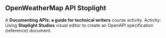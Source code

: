## OpenWeatherMap API Stoplight 
  A **Documenting APIs: a guide for technical writers** course activity.
  Activity: Using **Stoplight Studios** visual editor to create an OpenAPI specification (reference) document.
